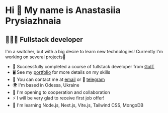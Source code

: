Hi 👋 My name is Anastasiia Prysiazhnaia
========================================

👩🏻‍💻 Fullstack developer
-------------------------

I'm a switcher, but with a big desire to learn new technologies! Currently I'm working on several projects🔑

* 🚀  Successfully completed a course of fullstack developer from [GoIT](https://github.com/goitacademy)
* 🖥️  See my [portfolio](https://github.com/Anastasia-front/portfolio) for more details on my skills
* 📨 You can contact me at [email](mailto:Palitsanastasia3.ap@gmail.com) or 📲 [telegram](https://t.me/nastia_stretching)
* 🌍  I'm based in Odessa, Ukraine
* 🤝  I'm opening to cooperation and collaboration
* ⚡  I will be very glad to receive first job offer!
*  🧠  I'm learning Node.js, Next.js, Vite.js, Tailwind CSS, MongoDB

